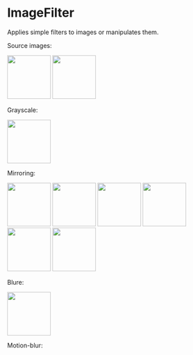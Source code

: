 # ImageFilter

Applies simple filters to images or manipulates them.

Source images:

<img src="https://user-images.githubusercontent.com/19901622/28267769-d22242e2-6afb-11e7-88c5-b2194902b977.jpg" width="100"> <img src="https://user-images.githubusercontent.com/19901622/28288101-5370928a-6b3e-11e7-9d61-cb4bfd8e4f0d.png" width="100">

Grayscale:

<img src ="https://user-images.githubusercontent.com/19901622/28271410-b7d23f70-6b08-11e7-9cf1-79aaeb5c9081.png" width="100">

Mirroring:

<img src ="https://user-images.githubusercontent.com/19901622/28271464-d5020efe-6b08-11e7-9861-962b8bf9d0eb.png" width="100"> <img src ="https://user-images.githubusercontent.com/19901622/28271467-d542a14e-6b08-11e7-8422-43c6eac50b2b.png" width="100">  <img src ="https://user-images.githubusercontent.com/19901622/28271468-d5443a5e-6b08-11e7-92e8-d4f3d5d1f022.png" width="100"> <img src ="https://user-images.githubusercontent.com/19901622/28271466-d5405934-6b08-11e7-9db4-53e82ab49696.png" width="100"> <img src ="https://user-images.githubusercontent.com/19901622/28271469-d545fcae-6b08-11e7-946f-308b1ae0d282.png" width="100"> <img src ="https://user-images.githubusercontent.com/19901622/28271465-d53f63e4-6b08-11e7-8857-5efae20533aa.png" width="100">

Blure:

<img src ="https://user-images.githubusercontent.com/19901622/28288100-536e74dc-6b3e-11e7-8efd-f2b4d5431bc7.png" width="100">

Motion-blur:
